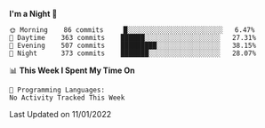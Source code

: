 <!--START_SECTION:waka-->
**I'm a Night 🦉** 

```text
🌞 Morning    86 commits     █░░░░░░░░░░░░░░░░░░░░░░░░   6.47% 
🌆 Daytime    363 commits    ██████░░░░░░░░░░░░░░░░░░░   27.31% 
🌃 Evening    507 commits    █████████░░░░░░░░░░░░░░░░   38.15% 
🌙 Night      373 commits    ███████░░░░░░░░░░░░░░░░░░   28.07%

```


📊 **This Week I Spent My Time On** 

```text
💬 Programming Languages: 
No Activity Tracked This Week

```


 Last Updated on 11/01/2022
<!--END_SECTION:waka-->
